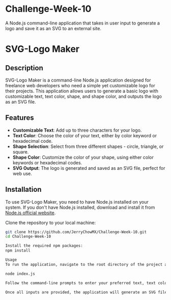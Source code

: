 # Challenge-Week-10
A Node.js command-line application that takes in user input to generate a logo and save it as an SVG  to an external site.


# SVG-Logo Maker

## Description

SVG-Logo Maker is a command-line Node.js application designed for freelance web developers who need a simple yet customizable logo for their projects. This application allows users to generate a basic logo with customizable text, text color, shape, and shape color, and outputs the logo as an SVG file.

## Features

- **Customizable Text**: Add up to three characters for your logo.
- **Text Color**: Choose the color of your text, either by color keyword or hexadecimal code.
- **Shape Selection**: Select from three different shapes - circle, triangle, or square.
- **Shape Color**: Customize the color of your shape, using either color keywords or hexadecimal codes.
- **SVG Output**: The logo is generated and saved as an SVG file, perfect for web use.

## Installation

To use SVG-Logo Maker, you need to have Node.js installed on your system. If you don't have Node.js installed, download and install it from [Node.js official website](https://nodejs.org/).

Clone the repository to your local machine:

```bash
git clone https://github.com/JerryChowMX/Challenge-Week-10.git
cd Challenge-Week-10

Install the required npm packages:
npm install

Usage
To run the application, navigate to the root directory of the project and run:

node index.js

Follow the command-line prompts to enter your preferred text, text color, shape, and shape color for the logo.

Once all inputs are provided, the application will generate an SVG file named logo.svg in the root directory of the project.

